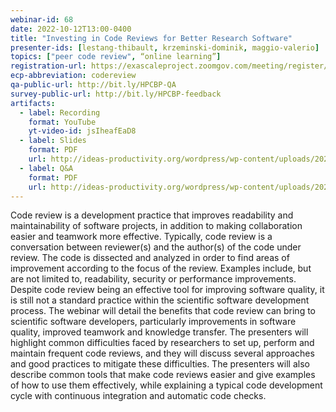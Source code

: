 ```yaml
---
webinar-id: 68
date: 2022-10-12T13:00-0400
title: "Investing in Code Reviews for Better Research Software"
presenter-ids: [lestang-thibault, krzeminski-dominik, maggio-valerio]
topics: ["peer code review", “online learning”]
registration-url: https://exascaleproject.zoomgov.com/meeting/register/vJItduCuqjgtHt8hGWwuKgpGRSxOgZA1QVc
ecp-abbreviation: codereview
qa-public-url: http://bit.ly/HPCBP-QA
survey-public-url: http://bit.ly/HPCBP-feedback
artifacts:
  - label: Recording
    format: YouTube
    yt-video-id: jsIheafEaD8
  - label: Slides
    format: PDF
    url: http://ideas-productivity.org/wordpress/wp-content/uploads/2022/10/hpcbp-068-codereview.pdf
  - label: Q&A
    format: PDF
    url: http://ideas-productivity.org/wordpress/wp-content/uploads/2022/10/hpcbp-068-codereview-qa.pdf
---
```

Code review is a development practice that improves readability and maintainability of software projects, in addition to making collaboration easier and teamwork more effective. Typically, code review is a conversation between reviewer(s) and the author(s) of the code under review. The code is dissected and analyzed in order to find areas of improvement according to the focus of the review. Examples include, but are not limited to, readability, security or performance improvements. Despite code review being an effective tool for improving software quality, it is still not a standard practice within the scientific software development process. The webinar will detail the benefits that code review can bring to scientific software developers, particularly improvements in software quality, improved teamwork and knowledge transfer. The presenters will highlight common difficulties faced by researchers to set up, perform and maintain frequent code reviews, and they will discuss several approaches and good practices to mitigate these difficulties. The presenters will also describe common tools that make code reviews easier and give examples of how to use them effectively, while explaining a typical code development cycle with continuous integration and automatic code checks.
